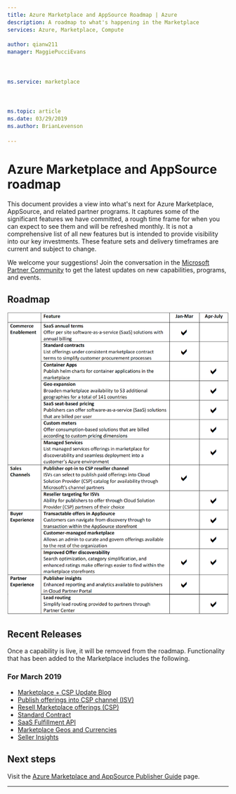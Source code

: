 ```yaml
---
title: Azure Marketplace and AppSource Roadmap | Azure
description: A roadmap to what's happening in the Marketplace
services: Azure, Marketplace, Compute

author: qianw211
manager: MaggiePucciEvans



ms.service: marketplace



ms.topic: article
ms.date: 03/29/2019
ms.author: BrianLevenson

---
```


# Azure Marketplace and AppSource roadmap

This document provides a view into what's next for Azure Marketplace, AppSource, and related partner programs. It captures some of the significant features we have committed, a rough time frame for when you can expect to see them and will be refreshed monthly. It is not a comprehensive list of all new features but is intended to provide visibility into our key investments. These feature sets and delivery timeframes are current and subject to change.

We welcome your suggestions! Join the conversation in the [Microsoft Partner Community](https://www.microsoftpartnercommunity.com/) to get the latest updates on new capabilities, programs, and events.

## Roadmap
![](./media/marketplace-publishers-guide/roadmap.png)

## Recent Releases

Once a capability is live, it will be removed from the roadmap. Functionality that has been added to the Marketplace includes the following.

### For March 2019

* [Marketplace + CSP Update Blog](https://azure.microsoft.com/blog/azure-marketplace-and-cloud-solution-provider-updates-march-2019/)
* [Publish offerings into CSP channel (ISV)](https://docs.microsoft.com/azure/marketplace/cloud-solution-providers)
* [Resell Marketplace offerings (CSP)](https://docs.microsoft.com/partner-center/sell-marketplace-products)
* [Standard Contract](https://docs.microsoft.com/azure/marketplace/standard-contract)
* [SaaS Fulfillment API](https://docs.microsoft.com/azure/marketplace/cloud-partner-portal/saas-app/cpp-saas-fulfillment-apis)
* [Marketplace Geos and Currencies](https://docs.microsoft.com/azure/marketplace/marketplace-geo-availability-currencies)
* [Seller Insights](https://docs.microsoft.com/azure/marketplace/cloud-partner-portal-orig/si-changes)

## Next steps

Visit the [Azure Marketplace and AppSource Publisher Guide](https://docs.microsoft.com/azure/marketplace/marketplace-publishers-guide) page.

---
